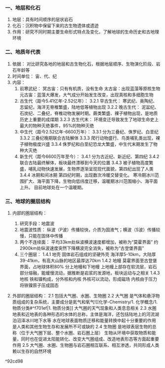 ### 一、地层和化石
1. 地层：具有时间顺序的层状岩石
2. 化石：沉积物中保留下来的古生物遗体或遗迹
3. 作用：研究不同时期主要生命形式特点及变化，了解地球的生命历史和古地理环境
   
### 二、地质年代表
1. 依据：
		对比研究各地的地层和古生物化石，根据地层顺序、生物演化阶段、岩石年龄等
2. 时间单位：
		宙、代、纪
3. 内容：
	1. 前寒武纪：
		冥古宙：只有有机质，没有生命
		太古宙：出现蓝藻等原核生物
		元古宙：蓝藻大爆发，大气成分开始发生改变，出现真核和多细胞生物
	2. 古生代（距今5.41亿年-2.52亿年）：
		3.2.1 早古生代：
			寒武纪、奥陶纪、志留纪，海洋无脊椎繁盛，陆地低等植物出现
		3.2.2 晚古生代：
			泥盆纪、石炭纪、二叠纪，脊椎动物发展时期。蕨类繁盛、裸子植物出现，是地质历史上重要的成煤期
		3.2.3 古生代末：
			环境变迁导致发生了地球生命史上最大的物种灭绝事件，95%的物种灭绝
	3. 中生代（距今2.52亿年-6600万年）：
		3.3.1 分为三叠纪、侏罗纪、白垩纪
		3.3.2 三叠纪晚期联合古陆解体
		3.3.3 爬行动物盛行、鸟类哺乳类出现，裸子植物极度兴盛
		3.3.4 侏罗纪和白垩纪恐龙大繁盛，中生代末期发生了物种大灭绝
	4. 新生代（距今6600万年至今）：
		3.4.1 分为古近纪、新近纪、第四纪
		3.4.2 联合古陆最终解体，板块最终漂移到今天的位置
		3.4.3 被子植物高度繁盛，哺乳动物快速发展，生物界逐渐呈现现代面貌，第四纪出现了人类
		3.4.4 冰期和间冰期
			第四纪时期，出现数次冷暖交替变化。
			寒冷期冰川范围扩大、海平面下降，生物向低纬度迁移，温暖期冰川范围缩小、海平面上升。
			目前地球处在一个温暖期。

### 三、地球的圈层结构
1. 内部的圈层结构：
	1. 研究手段：地震波
	2. 地震波性质：
		纵波（P波）传播较快，介质为固液气；横波（S波）传播较慢，只能在固体中传播
	3. 两个不连续面：
		平均33km处纵波横波速度都增加，被称为“莫霍界面”
		约2900km处纵波速度突然下降横波完全消失，被称为“古登堡界面”
	4. 三个圈层：
		1.4.1 地壳
		  	固体岩石组成的坚硬外壳
			海洋厚5-10km，大陆厚39-41km，有高大山脉的地区最厚达70km
		1.4.2 地幔
			莫霍界面至古登堡界面，占地球体积80%
			分上地幔和下地幔
			上地幔上部存在软流层，岩石部分熔融，能缓慢流动，据推断是岩浆的发源地，板块运动与之相关
		1.4.3 地核
			铁和镍构成，分外核和内核
			外核可以流动，形成磁场
			内核由于压力将铁镍原子压成固态
					
2. 外部的圈层结构：
	2.1 包括大气圈、水圈、生物圈
	2.2 大气圈
	是气体和悬浮物质组成的复杂系统，主要成分是氮气和氧气![[化学-Chemistry/1. 化学概念/1. 物质分类#^f701ef|1. 物质分类]]
		大气圈的天气现象和人类息息相关
	2.3 水圈
		地表和近地表的各种形态的水体的总称，主体是海洋，还包括陆地上的河流湖泊沼泽冰川地下水等
		水在地球表面物质迁移和能量转换中起十分重要的作用
		是人类和其他生物生存和发展所不可或缺的
	2.4 生物圈
		是地球表层生物的总称（位于大气圈下层、整个水圈、岩石圈上层）
		生物从环境中获取物质和能量，同时也在促进太阳能转化、改变大气圈组成、改造地表形态等方面起重要作用
	2.5 大气圈、水圈、生物圈与岩石圈相互联系、相互渗透，共同形成人类赖以生存的自然环境

^92cd98
